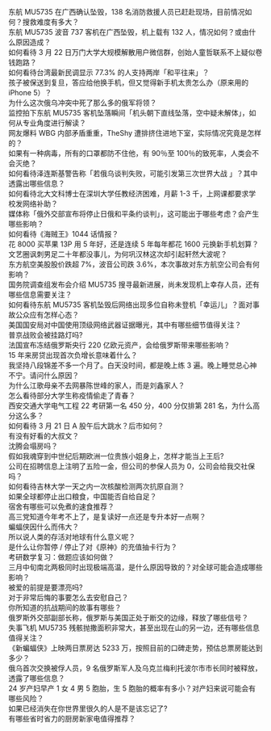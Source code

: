 东航 MU5735 在广西确认坠毁，138 名消防救援人员已赶赴现场，目前情况如何？搜救难度有多大？  
东航 MU5735 波音 737 客机在广西坠毁，机上载有 132 人，情况如何？或由什么原因造成？  
如何看待 3 月 22 日万门大学大规模解散用户微信群，创始人童哲联系不上疑似卷钱跑路？  
如何看待台湾最新民调显示 77.3% 的人支持两岸「和平往来」？  
孩子被保送到复旦，答应给他换手机，但又觉得新手机太贵怎么办（原来用的 iPhone 5）？  
为什么这次俄乌冲突中死了那么多的俄军将领？  
监控拍下东航 MU5735 客机坠落瞬间「机头朝下直线坠落，空中疑未解体」，如何从专业角度进行解读？  
网友爆料 WBG 内部矛盾重重，TheShy 遭排挤住进地下室，实际情况究竟是怎样的？  
如果有一种病毒，所有的口罩都防不住他，有 90％至 100％的致死率，人类会不会灭绝？  
如何看待泽连斯基警告称「若俄乌谈判失败，可能引发第三次世界大战 」？其中透露出哪些信息？  
如何看待北大文科博士在深圳大学任教经济困难，月薪 1-3 千，上网课都要求学校发网络补助？  
媒体称「俄外交部宣布将停止日俄和平条约谈判」，这可能出于哪些考虑？会产生哪些影响？  
如何看待《海贼王》1044 话情报？  
花 8000 买苹果 13P 用 5 年好，还是连续 5 年每年都花 1600 元换新手机划算？  
文艺圈讽刺男足二十年都没事儿，为何巩汉林这次却引起轩然大波呢？  
东方航空美股股价跌超 7%，波音公司跌 3.6%，本次事故对东方航空公司会有何影响？  
国务院调查组发布会介绍 MU5735 搜寻最新进展，尚未发现机上幸存人员，还有哪些信息需要关注？  
如何看待东航 MU5735 客机坠毁后网络出现多位自称未登机「幸运儿」？面对事故公众应有怎样心态？  
美国国安局对中国使用顶级网络武器证据曝光，其中有哪些细节值得关注？  
普京战败会被挂路灯吗?  
法国宣布冻结俄罗斯央行 220 亿欧元资产，会给俄罗斯带来哪些影响？  
15 年来房贷出现首次负增长意味着什么？  
我坚持八段锦差不多一个月了。白天没时间，都是晚上练 3 遍。晚上睡觉总心神不宁。请问什么原因？  
为什么江歌母亲不去网暴陈世峰的家人，而是刘鑫家人？  
怎么看待部分大学生称疫情偷走了青春？  
西安交通大学电气工程 22 考研第一名 450 分，400 分仅排第 281 名，为什么高分这么多？  
如何看待 3 月 21 日 A 股午后大跳水？后市如何？  
有没有好看的大叔文？  
沈腾会塌房吗？  
假如我魂穿到中世纪后期欧洲一位贵族小姐身上，怎样才能当上王后?  
公司在招聘信息上注明了五险一金，但公司的参保人员为 0，公司会给我交社保吗？  
如何看待吉林大学一天之内一次核酸检测两次抗原自测？  
如果全球都停止出口粮食，中国能否自给自足？  
宿舍有哪些可以免煮的速食推荐？  
高三党知道今年考不上了，是复读好一点还是专升本好一点啊？  
蝙蝠侠因什么而伟大？  
所以说人类的存活对地球有什么意义呢？  
是什么让你暂停 / 停止了对《原神》的充值抽卡行为？  
考研数学复习：做题应该如何做？  
三月中旬南北两极同时出现极端高温，是什么原因导致的？对全球可能会造成哪些影响？  
被爱的前提是要漂亮吗?  
对于非常后悔的事要怎么去安慰自己？  
你所知道的抗战期间的故事有哪些？  
俄罗斯外交部副部长称，俄罗斯与美国正处于断交的边缘，释放了哪些信号？  
失事飞机 MU5735 残骸抛撒面积非常大，甚至出现在山的另一边，还有哪些信息值得关注？  
《新蝙蝠侠》上映两日票房达 5233 万，按照目前的口碑走势，预估总票房能达到多少？  
俄乌首次交换被俘人员，9 名俄罗斯军人及乌克兰梅利托波尔市市长同时被释放，透露了哪些信息？  
24 岁产妇早产 1 女 4 男 5 胞胎，生 5 胞胎的概率有多小？对产妇来说可能会有哪些风险？  
如果已经消失在你世界里很久的人是不是该忘记了?  
有哪些省时省力的厨房新家电值得推荐？  
